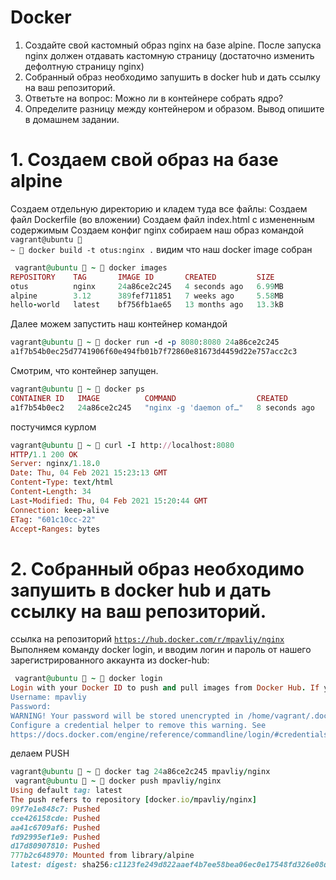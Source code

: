 # Docker
1. Создайте свой кастомный образ nginx на базе alpine. После запуска nginx должен отдавать кастомную страницу (достаточно изменить дефолтную страницу nginx)
2. Собранный образ необходимо запушить в docker hub и дать ссылку на ваш репозиторий.
3. Ответьте на вопрос: Можно ли в контейнере собрать ядро?
4. Определите разницу между контейнером и образом. Вывод опишите в домашнем задании.

# 1. Создаем свой образ на базе alpine
Создаем отдельную директорию и кладем туда все файлы:
Создаем файл Dockerfile (во вложении)
Создаем файл index.html с измененным содержимым
Создаем конфиг nginx
собираем наш образ командой
<code>vagrant@ubuntu  ~  docker build -t otus:nginx .</code>
видим что наш docker image собран 
```ruby
 vagrant@ubuntu  ~  docker images                                                                             
REPOSITORY    TAG       IMAGE ID       CREATED         SIZE
otus          nginx     24a86ce2c245   4 seconds ago   6.99MB
alpine        3.12      389fef711851   7 weeks ago     5.58MB
hello-world   latest    bf756fb1ae65   13 months ago   13.3kB
```
Далее можем запустить наш контейнер командой
```ruby
vagrant@ubuntu  ~  docker run -d -p 8080:8080 24a86ce2c245                                            
a1f7b54b0ec25d7741906f60e494fb01b7f72860e81673d4459d22e757acc2c3
```
Смотрим, что контейнер запущен.
```ruby
vagrant@ubuntu  ~  docker ps                                                                                   
CONTAINER ID   IMAGE          COMMAND                  CREATED         STATUS         PORTS                    NAMES
a1f7b54b0ec2   24a86ce2c245   "nginx -g 'daemon of…"   8 seconds ago   Up 7 seconds   0.0.0.0:8080->8080/tcp   priceless_rubin
```
постучимся курлом
```ruby
vagrant@ubuntu  ~  curl -I http://localhost:8080                                                                
HTTP/1.1 200 OK
Server: nginx/1.18.0
Date: Thu, 04 Feb 2021 15:23:13 GMT
Content-Type: text/html
Content-Length: 34
Last-Modified: Thu, 04 Feb 2021 15:20:44 GMT
Connection: keep-alive
ETag: "601c10cc-22"
Accept-Ranges: bytes
```
# 2. Собранный образ необходимо запушить в docker hub и дать ссылку на ваш репозиторий.
ссылка на репозиторий
<code>https://hub.docker.com/r/mpavliy/nginx</code>
Выполняем команду docker login, и вводим логин и пароль от нашего зарегистрированного аккаунта из docker-hub:
```ruby
 vagrant@ubuntu  ~  docker login                                                                   
Login with your Docker ID to push and pull images from Docker Hub. If you don't have a Docker ID, head over to https://hub.docker.com to create one.
Username: mpavliy
Password:
WARNING! Your password will be stored unencrypted in /home/vagrant/.docker/config.json.
Configure a credential helper to remove this warning. See
https://docs.docker.com/engine/reference/commandline/login/#credentials-store
```
делаем PUSH
```ruby
vagrant@ubuntu  ~  docker tag 24a86ce2c245 mpavliy/nginx                                                 
 vagrant@ubuntu  ~  docker push mpavliy/nginx                                                       
Using default tag: latest
The push refers to repository [docker.io/mpavliy/nginx]
09f7e1e848c7: Pushed
cce426158cde: Pushed
aa41c6709af6: Pushed
fd92995ef1e9: Pushed
d17d80907810: Pushed
777b2c648970: Mounted from library/alpine
latest: digest: sha256:c1123fe249d822aaef4b7ee58bea06ec0e17548fd326e08dd025b20bb989f030 size: 1566
```

